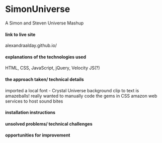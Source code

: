 # SimonUniverse
A Simon and Steven Universe Mashup
#### link to live site
alexandraalday.github.io/

#### explanations of the technologies used
HTML, CSS, JavaScript, jQuery, Velocity JS(?)


#### the approach taken/ technical details
imported a local font - Crystal Universe
background clip to text is amazeballs!
really wanted to manually code the gems in CSS
amazon web services to host sound bites


#### installation instructions



#### unsolved problems/ technical challenges



#### opportunities for improvement


